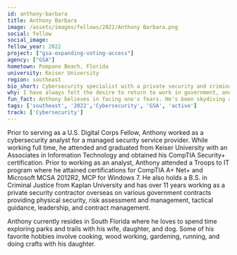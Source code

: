 ```yaml
---
id: anthony-barbara
title: Anthony Barbara
image: /assets/images/fellows/2022/Anthony Barbara.png
social: fellow
social_image:
fellow_year: 2022
project: ["gsa-expanding-voting-access"]
agency: ["GSA"]
hometown: Pompano Beach, Florida
university: Keiser University
region: southeast
bio_short: Cybersecurity specialist with a private security and criminal justice background
why: I have always felt the desire to return to work in government, and with the dynamics of everything converting to digital, I want to do my part to help improve processes and ensure safeguards for all users.
fun_fact: Anthony believes in facing one's fears. He's been skydiving and diving despite a fear of heights and drowning, and he even got back on a motorcycle after a bad accident. 
tags: ['southeast', '2022','Cybersecurity', 'GSA', 'active']
track: ['Cybersecurity']
---
```


Prior to serving as a U.S. Digital Corps Fellow, Anthony worked as a cybersecurity analyst for a managed security service provider. While working full time, he attended and graduated from Keiser University with an Associates in Information Technology and obtained his CompTIA Security+ certification. Prior to working as an analyst, Anthony attended a Troops to IT program where he attained certifications for CompTIA A+ Net+ and Microsoft MCSA 2012R2, MCP for Windows 7. He also holds a B.S. in Criminal Justice from Kaplan University and has over 11 years working as a private security contractor overseas on various government contracts providing physical security, risk assessment and management, tactical guidance, leadership, and contract management. 

Anthony currently resides in South Florida where he loves to spend time exploring parks and trails with his wife, daughter, and dog. Some of his favorite hobbies involve cooking, wood working, gardening, running, and doing crafts with his daughter.